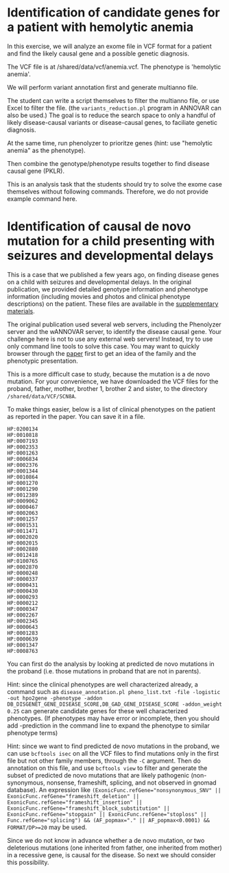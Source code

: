# Identification of candidate genes for a patient with hemolytic anemia

In this exercise, we will analyze an exome file in VCF format for a patient and find the likely causal gene and a possible genetic diagnosis.

The VCF file is at /shared/data/vcf/anemia.vcf. The phenotype is 'hemolytic anemia'.

We will perform variant annotation first and generate multianno file.

The student can write a script themselves to filter the multianno file, or use Excel to filter the file. (the `variants_reduction.pl` program in ANNOVAR can also be used.) The goal is to reduce the search space to only a handful of likely disease-causal variants or disease-causal genes, to faciliate genetic diagnosis.

At the same time, run phenolyzer to prioritze genes (hint: use "hemolytic anemia" as the phenotype).

Then combine the genotype/phenotype results together to find disease causal gene (PKLR).

This is an analysis task that the students should try to solve the exome case themselves without following commands. Therefore, we do not provide example command here.

# Identification of causal de novo mutation for a child presenting with seizures and developmental delays

This is a case that we published a few years ago, on finding disease genes on a child with seizures and developmental delays. In the original publication, we provided detailed genotype information and phenotype information (including movies and photos and clinical phenotype descriptions) on the patient. These files are available in the [supplementary materials](http://molecularcasestudies.cshlp.org/content/early/2016/07/19/mcs.a001073/suppl/DC1).

The original publication used several web servers, including the Phenolyzer server and the wANNOVAR server, to identify the disease causal gene. Your challenge here is not to use any external web servers! Instead, try to use only command line tools to solve this case. You may want to quickly browser through the [paper](http://molecularcasestudies.cshlp.org/content/2/6/a001073.full) first to get an idea of the family and the phenotypic presentation.

This is a more difficult case to study, because the mutation is a de novo mutation. For your convenience, we have downloaded the VCF files for the proband, father, mother, brother 1, brother 2 and sister, to the directory `/shared/data/VCF/SCN8A`. 

To make things easier, below is a list of clinical phenotypes on the patient as reported in the paper. You can save it in a file.

```
HP:0200134
HP:0010818
HP:0007193
HP:0002353
HP:0001263
HP:0006834
HP:0002376
HP:0001344
HP:0010864
HP:0001270
HP:0001290
HP:0012389
HP:0009062
HP:0000467
HP:0002063
HP:0001257
HP:0001531
HP:0011471
HP:0002020
HP:0002015
HP:0002880
HP:0012418
HP:0100765
HP:0002870
HP:0000248
HP:0000337
HP:0000431
HP:0000430
HP:0000293
HP:0000212
HP:0000347
HP:0002267
HP:0002345
HP:0000643
HP:0001283
HP:0000639
HP:0001347
HP:0008763
```

You can first do the analysis by looking at predicted de novo mutations in the proband (i.e. those mutations in proband that are not in parents).

Hint: since the clinical phenotypes are well characterized already, a command such as `disease_annotation.pl pheno_list.txt -file -logistic -out hpo2gene -phenotype -addon DB_DISGENET_GENE_DISEASE_SCORE,DB_GAD_GENE_DISEASE_SCORE -addon_weight 0.25` can generate candidate genes for these well characterized phenotypes. (If phenotypes may have error or incomplete, then you should add -prediction in the command line to expand the phenotype to similar phenotype terms)

Hint: since we want to find predicted de novo mutations in the proband, we can use `bcftools isec` on all the VCF files to find mutations only in the first file but not other family members, through the `-C` argument. Then do annotation on this file, and use `bcftools view` to filter and generate the subset of predicted de novo mutations that are likely pathogenic (non-synonymous, nonsense, frameshift, splicing, and not observed in gnomad database). An expression like `(ExonicFunc.refGene="nonsynonymous_SNV" || ExonicFunc.refGene="frameshift_deletion" || ExonicFunc.refGene="frameshift_insertion" || ExonicFunc.refGene="frameshift_block_substitution" || ExonicFunc.refGene="stopgain" || ExonicFunc.refGene="stoploss" || Func.refGene="splicing") && (AF_popmax="." || AF_popmax<0.0001) && FORMAT/DP>=20` may be used.


Since we do not know in advance whether a de novo mutation, or two deleterious mutations (one inherited from father, one inherited from mother) in a recessive gene, is causal for the disease. So next we should consider this possibility.




